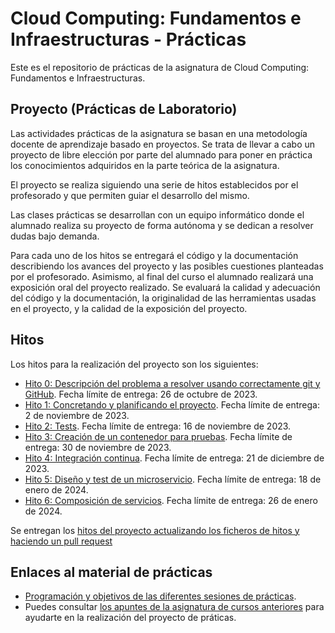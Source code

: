 Cloud Computing: Fundamentos e Infraestructuras - Prácticas
======
Este es el repositorio de prácticas de la asignatura de Cloud Computing: Fundamentos e Infraestructuras.


## Proyecto (Prácticas de Laboratorio)

Las actividades prácticas de la asignatura se basan en una metodología docente de aprendizaje basado en proyectos. Se trata de llevar a cabo un proyecto de libre elección por parte del alumnado para poner en práctica los conocimientos adquiridos en la parte teórica de la asignatura. 

El proyecto se realiza siguiendo una serie de hitos establecidos por el profesorado y que permiten guiar el desarrollo del mismo. 

Las clases prácticas se desarrollan con un equipo informático donde el alumnado realiza su proyecto de forma autónoma y se dedican a resolver dudas bajo demanda.

Para cada uno de los hitos se entregará el código y la documentación describiendo los avances del proyecto y las posibles cuestiones planteadas por el profesorado. Asimismo, al final del curso el alumnado realizará una exposición oral del proyecto realizado. Se evaluará la calidad y adecuación del código y la documentación, la originalidad de las herramientas usadas en el proyecto, y la calidad de la exposición del proyecto.


## Hitos

Los hitos para la realización del proyecto son los siguientes:

* [Hito 0: Descripción del problema a resolver usando correctamente git y GitHub](hitos/0.Repositorio). Fecha límite de entrega: 26 de octubre de 2023.
* [Hito 1: Concretando y planificando el proyecto](hitos/1.Infraestructura). Fecha límite de entrega: 2 de noviembre de 2023.
* [Hito 2: Tests](hitos/2.Tests). Fecha límite de entrega: 16 de noviembre de 2023.
* [Hito 3: Creación de un contenedor para pruebas](hitos/3.Docker). Fecha límite de entrega: 30 de noviembre de 2023.
* [Hito 4: Integración continua](hitos/4.CI). Fecha límite de entrega: 21 de diciembre de 2023.
* [Hito 5: Diseño y test de un microservicio](hitos/5.Microservicio). Fecha límite de entrega: 18 de enero de 2024.
* [Hito 6: Composición de servicios](hitos/6.Compose). Fecha límite de entrega: 26 de enero de 2024.

Se entregan los [hitos del proyecto actualizando los ficheros de hitos y haciendo un pull request](proyectos/README.md)


## Enlaces al material de prácticas

* [Programación y objetivos de las diferentes sesiones de prácticas](sesiones/README.md).
* Puedes consultar [los apuntes de la asignatura de cursos anteriores](http://jj.github.io/CC) para ayudarte en la realización del proyecto de práticas.
